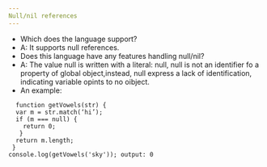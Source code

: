 ```yaml
---
Null/nil references
---
```

* Which does the language support?
 *  A: It supports null references.
* Does this language have any features handling null/nil?
 *  A: The value null is written with a literal: null, null is not an identifier fo a property of global object,instead, null express a lack of identification, indicating variable opints to no oibject.
* An example:
 

``` 
  function getVowels(str) {
  var m = str.match(‘hi’);
  if (m === null) {
    return 0;
   }
  return m.length;
 }
console.log(getVowels('sky')); output: 0
```
